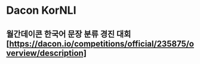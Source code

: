 # Dacon KorNLI 
## 월간데이콘 한국어 문장 분류 경진 대회[https://dacon.io/competitions/official/235875/overview/description] 
